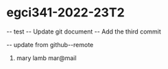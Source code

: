 # egci341-2022-23T2
-- test
-- Update git document
-- Add the third commit

-- update from github--remote

1. mary lamb mar@mail
